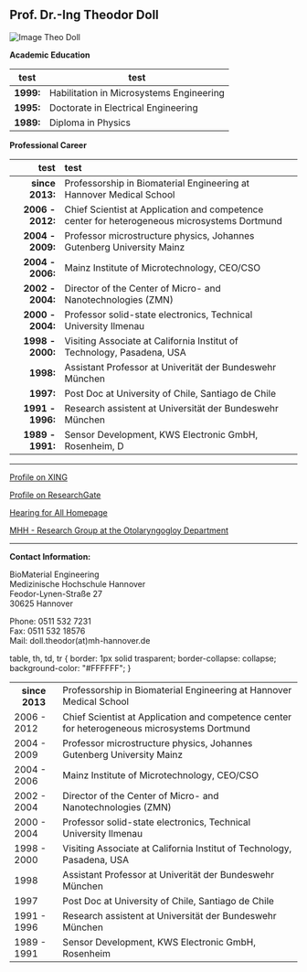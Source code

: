 ## Prof. Dr.-Ing Theodor Doll
![Image Theo Doll](.jpg)


**Academic Education**

test|    test  
---|---  
**1999:** | Habilitation in Microsystems Engineering   
**1995:** | Doctorate in Electrical Engineering   
**1989:** | Diploma in Physics     

**Professional Career**

|test|test|   
--------------------:|:-------------------------------------------------------------------------------------------  
**since 2013:** 	| Professorship in Biomaterial Engineering at Hannover Medical School   
**2006 - 2012:** 	| Chief Scientist at Application and competence center for heterogeneous microsystems Dortmund      
**2004 - 2009:** 	| Professor microstructure physics, Johannes Gutenberg University Mainz    
**2004 - 2006:**  	| Mainz Institute of Microtechnology, CEO/CSO
**2002 - 2004:** 	| Director of the Center of Micro- and Nanotechnologies (ZMN)    
**2000 - 2004:** 	| Professor solid-state electronics, Technical University Ilmenau 
**1998 - 2000:** 	| Visiting Associate at California Institut of Technology, Pasadena, USA   
**1998:** 			| Assistant Professor at Univerität der Bundeswehr München   
**1997:** 			| Post Doc at University of Chile, Santiago de Chile   
**1991 - 1996:** 	| Research assistent at Universität der Bundeswehr München   
**1989 - 1991:** 	| Sensor Development, KWS Electronic GmbH, Rosenheim, D   
***


[Profile on XING](https://www.xing.com/profile/Theodor_Doll)

[Profile on ResearchGate](http://www.researchgate.net/profile/Theodor_Doll)

[Hearing for All Homepage](http://hearing4all.eu/EN/)

[MHH - Research Group at the Otolaryngogloy Department](http://www.mh-hannover.de/18078.98.html?&L=1&no_cache=1)
***

**Contact Information:**

BioMaterial Engineering    
Medizinische Hochschule Hannover    
Feodor-Lynen-Straße 27    
30625 Hannover

Phone: 0511 532 7231   
Fax: 0511 532 18576   
Mail: doll.theodor(at)mh-hannover.de   



 <table style="width:100%">
table, th, td, tr {
    border: 1px solid trasparent;
    border-collapse: collapse;
	background-color: "#FFFFFF";
}
  <tr>
    <th>since 2013</th>
    <td> Professorship in Biomaterial Engineering at Hannover Medical School</td>
   
  </tr>
  <tr>
    <td>2006 - 2012</td>
    <td>Chief Scientist at Application and competence center for heterogeneous microsystems Dortmund </td>
   
  </tr>
<tr>
    <td>2004 - 2009</td>
    <td>Professor microstructure physics, Johannes Gutenberg University Mainz</td>
   
  </tr>
<tr>
    <td>2004 - 2006</td>
    <td>Mainz Institute of Microtechnology, CEO/CSO</td>
   
  </tr>
<tr>
    <td>2002 - 2004</td>
    <td>Director of the Center of Micro- and Nanotechnologies (ZMN)</td>
   
  </tr>
<tr>
    <td>2000 - 2004</td>
    <td>Professor solid-state electronics, Technical University Ilmenau</td>
   
  </tr>
<tr>
    <td>1998 - 2000</td>
    <td>Visiting Associate at California Institut of Technology, Pasadena, USA  </td>
   
  </tr>
<tr>
    <td>1998</td>
    <td>Assistant Professor at Univerität der Bundeswehr München</td>
   
  </tr>
<tr>
    <td>1997</td>
    <td>Post Doc at University of Chile, Santiago de Chile </td>
   
  </tr>
<tr>
    <td>1991 - 1996</td>
    <td>Research assistent at Universität der Bundeswehr München</td>
   
  </tr>
<tr>
    <td>1989 - 1991</td>
    <td> Sensor Development, KWS Electronic GmbH, Rosenheim</td>
   
  </tr>
</table> 